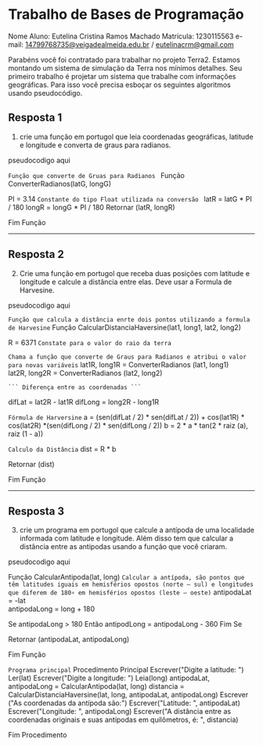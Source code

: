 # Trabalho de Bases de Programação

Nome Aluno: Eutelina Cristina Ramos Machado
Matrícula: 1230115563
e-mail: 14799768735@veigadealmeida.edu.br / eutelinacrm@gmail.com

Parabéns você foi contratado para trabalhar no projeto Terra2. Estamos montando um sistema de simulação da Terra nos mínimos detalhes.
Seu primeiro trabalho é projetar um sistema que trabalhe com informações geográficas. Para isso você precisa esboçar os seguintes algoritmos usando pseudocódigo.

## Resposta 1
1) crie uma função em portugol que leia coordenadas geográficas, latitude e longitude e converta de graus para radianos.

pseudocodigo aqui

```Função que converte de Gruas para Radianos ```
Função ConverterRadianos(latG, longG)
   
  PI = 3.14                      ```Constante do tipo Float utilizada na conversão ```
  latR = latG * PI / 180
  longR = longG * PI / 180
  Retornar (latR, longR)
  
Fim Função

---

## Resposta 2
2) Crie uma função em portugol que receba duas posições com latitude e longitude e calcule a distância entre elas. Deve usar a Formula de Harvesine.

pseudocodigo aqui

```Função que calcula a distância enrte dois pontos utilizando a formula de Harvesine```
Função CalcularDistanciaHaversine(lat1, long1, lat2, long2)

   R = 6371      ```Constate para o valor do raio da terra```

  ```Chama a função que converte de Graus para Radianos e atribui o valor para novas variáveis```
   lat1R, long1R = ConverterRadianos (lat1, long1)  
   lat2R, long2R = ConverterRadianos (lat2, long2)

    ``` Diferença entre as coordenadas ```
  difLat = lat2R - lat1R
  difLong = long2R - long1R
  
  ```Fórmula de Harversine```
  a = (sen(difLat / 2) * sen(difLat / 2)) + cos(lat1R) * cos(lat2R) *(sen(difLong / 2) * sen(difLong / 2))
  b = 2 * a * tan(2 * raiz (a), raiz (1 - a))

  ```Calculo da Distância```
  dist = R * b

  Retornar (dist)
  
Fim Função

---

## Resposta 3
3) crie um programa em portugol que calcule a antípoda de uma localidade informada com latitude e longitude. Além disso tem que calcular a distância entre as antipodas usando a função que você criaram.

pseudocodigo aqui

Função CalcularAntipoda(lat, long)
    ```Calcular a antípoda, são pontos que têm latitudes iguais em hemisférios opostos (norte – sul) e longitudes que diferem de 180∘ em hemisférios opostos (leste – oeste)```
    antipodaLat = -lat           
    antipodaLong = long + 180 

  Se antipodaLong > 180 Então
        antipodLong = antipodaLong - 360
  Fim Se
  
  Retornar (antipodaLat, antipodaLong)
    
Fim Função

```Programa principal```
Procedimento Principal
    Escrever("Digite a latitude: ")
    Ler(lat)
    Escrever("Digite a longitude: ")
    Leia(long)
    antipodaLat, antipodaLong = CalcularAntipoda(lat, long)
    distancia = CalcularDistanciaHaversine(lat, long, antipodaLat, antipodaLong)
    Escrever ("As coordenadas da antípoda são:")
    Escrever("Latitude: ", antipodaLat)
    Escrever("Longitude: ", antipodaLong)
    Escrever("A distância entre as coordenadas originais e suas antípodas em quilômetros, é: ", distancia)

Fim Procedimento




